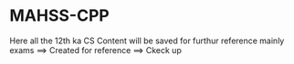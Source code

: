 #                                   MAHSS-CPP
 
Here all the 12th ka CS Content will be saved for furthur reference mainly exams
==> Created for reference
==> Ckeck up
